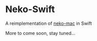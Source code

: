 # Neko-Swift

A reimplementation of [neko-mac](https://github.com/mdonoughe/neko-mac) in Swift

More to come soon, stay tuned...

